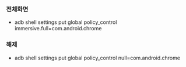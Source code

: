 ### 전체화면
* adb shell settings put global policy_control immersive.full=com.android.chrome

### 해제
* adb shell settings put global policy_control null=com.android.chrome

